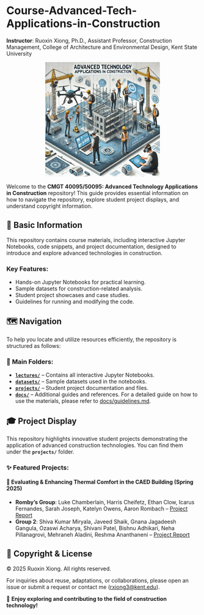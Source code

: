 # Course-Advanced-Tech-Applications-in-Construction

**Instructor**: Ruoxin Xiong, Ph.D., Assistant Professor, Construction Management, College of Architecture and Environmental Design, Kent State University

<p align="center">
  <img src="course.webp" alt="Course Icon" width="300" />
</p>

Welcome to the **CMGT 40095/50095: Advanced Technology Applications in Construction** repository! This guide provides essential information on how to navigate the repository, explore student project displays, and understand copyright information.

## 📖 Basic Information
This repository contains course materials, including interactive Jupyter Notebooks, code snippets, and project documentation, designed to introduce and explore advanced technologies in construction.

### Key Features:
- Hands-on Jupyter Notebooks for practical learning.
- Sample datasets for construction-related analysis.
- Student project showcases and case studies.
- Guidelines for running and modifying the code.

## 🗺️ Navigation
To help you locate and utilize resources efficiently, the repository is structured as follows:

### 🔹 **Main Folders:**
- **[`lectures/`](./lectures)** – Contains all interactive Jupyter Notebooks.
- **[`datasets/`](./datasets)** – Sample datasets used in the notebooks.
- **[`projects/`](./projects)** – Student project documentation and files.
- **[`docs/`](./docs)** – Additional guides and references. For a detailed guide on how to use the materials, please refer to [docs/guidelines.md](docs/guideline.md).


## 🎓 Project Display
This repository highlights innovative student projects demonstrating the application of advanced construction technologies. You can find them under the **`projects/`** folder.

### ✨ Featured Projects:

#### 📌 Evaluating & Enhancing Thermal Comfort in the CAED Building (Spring 2025)
- **Romby’s Group**: Luke Chamberlain, Harris Cheifetz, Ethan Clow, Icarus Fernandes, Sarah Joseph, Katelyn Owens, Aaron Rombach – [Project Report](projects/2025%20Spring/Project%20Report%20(Assignment%233).pdf)
- **Group 2**: Shiva Kumar Miryala, Javeed Shaik, Gnana Jagadeesh Gangula, Ozaswi Acharya, Shivani Patel, Bishnu Adhikari, Neha Pillanagrovi, Mehraneh Aladini, Reshma Ananthaneni – [Project Report](projects/2025%20Spring/Assignment%20%233%20Group%20REPORT.pdf)

## 📜 Copyright & License

© 2025 Ruoxin Xiong. All rights reserved.

For inquiries about reuse, adaptations, or collaborations, please open an issue or submit a request or contact me (rxiong3@kent.edu).

📢 **Enjoy exploring and contributing to the field of construction technology!**